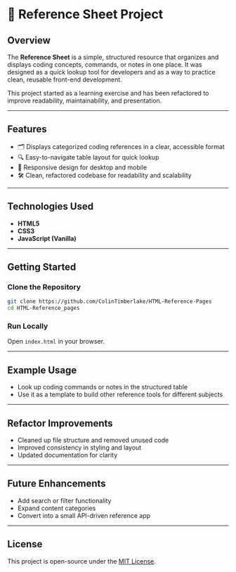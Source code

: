 # 📖 Reference Sheet Project  

## Overview  
The **Reference Sheet** is a simple, structured resource that organizes and displays coding concepts, commands, or notes in one place. It was designed as a quick lookup tool for developers and as a way to practice clean, reusable front-end development.  

This project started as a learning exercise and has been refactored to improve readability, maintainability, and presentation.  

---

## Features  
- 🗂️ Displays categorized coding references in a clear, accessible format  
- 🔍 Easy-to-navigate table layout for quick lookup  
- 📱 Responsive design for desktop and mobile  
- 🛠️ Clean, refactored codebase for readability and scalability  

---

## Technologies Used  
- **HTML5**  
- **CSS3**  
- **JavaScript (Vanilla)**  


---

## Getting Started  

### Clone the Repository  
```bash
git clone https://github.com/ColinTimberlake/HTML-Reference-Pages
cd HTML-Reference_pages
```

### Run Locally  
Open `index.html` in your browser.  

---

## Example Usage  
- Look up coding commands or notes in the structured table  
- Use it as a template to build other reference tools for different subjects  

---

## Refactor Improvements  
- Cleaned up file structure and removed unused code  
- Improved consistency in styling and layout  
- Updated documentation for clarity  

---

## Future Enhancements  
- Add search or filter functionality  
- Expand content categories  
- Convert into a small API-driven reference app  

---

## License  
This project is open-source under the [MIT License](LICENSE). 
